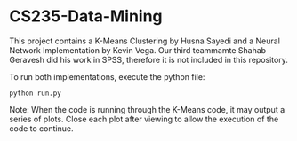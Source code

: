 # CS235-Data-Mining


This project contains a K-Means Clustering by Husna Sayedi and a Neural Network Implementation by Kevin Vega. 
Our third teammamte Shahab Geravesh did his work in SPSS, therefore it is not included in this repository. 

To run both implementations, execute the python file: 

```
python run.py
```

Note: 
When the code is running through the K-Means code, it may output a series of plots. Close each plot after viewing to allow 
the execution of the code to continue. 
